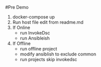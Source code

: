 #Pre Demo
1. docker-compose up
2. Run host file edit from readme.md
3. If Online
    * run InvokeDsc
    * run Ansibleish
4. If Offline
    * run offline project
    * modify ansiblish to exclude common
    * run projects skip invokedsc
